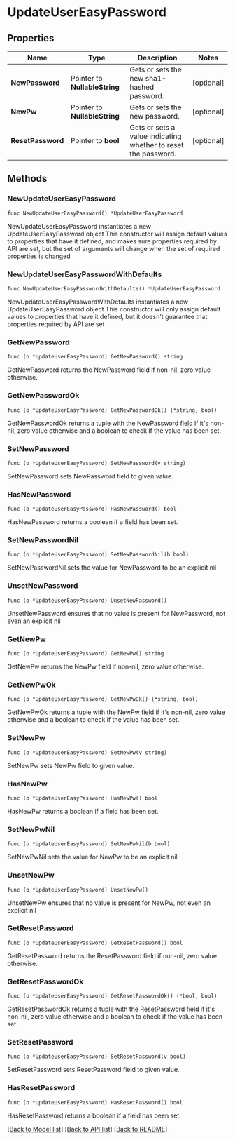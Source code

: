 # UpdateUserEasyPassword

## Properties

Name | Type | Description | Notes
------------ | ------------- | ------------- | -------------
**NewPassword** | Pointer to **NullableString** | Gets or sets the new sha1-hashed password. | [optional] 
**NewPw** | Pointer to **NullableString** | Gets or sets the new password. | [optional] 
**ResetPassword** | Pointer to **bool** | Gets or sets a value indicating whether to reset the password. | [optional] 

## Methods

### NewUpdateUserEasyPassword

`func NewUpdateUserEasyPassword() *UpdateUserEasyPassword`

NewUpdateUserEasyPassword instantiates a new UpdateUserEasyPassword object
This constructor will assign default values to properties that have it defined,
and makes sure properties required by API are set, but the set of arguments
will change when the set of required properties is changed

### NewUpdateUserEasyPasswordWithDefaults

`func NewUpdateUserEasyPasswordWithDefaults() *UpdateUserEasyPassword`

NewUpdateUserEasyPasswordWithDefaults instantiates a new UpdateUserEasyPassword object
This constructor will only assign default values to properties that have it defined,
but it doesn't guarantee that properties required by API are set

### GetNewPassword

`func (o *UpdateUserEasyPassword) GetNewPassword() string`

GetNewPassword returns the NewPassword field if non-nil, zero value otherwise.

### GetNewPasswordOk

`func (o *UpdateUserEasyPassword) GetNewPasswordOk() (*string, bool)`

GetNewPasswordOk returns a tuple with the NewPassword field if it's non-nil, zero value otherwise
and a boolean to check if the value has been set.

### SetNewPassword

`func (o *UpdateUserEasyPassword) SetNewPassword(v string)`

SetNewPassword sets NewPassword field to given value.

### HasNewPassword

`func (o *UpdateUserEasyPassword) HasNewPassword() bool`

HasNewPassword returns a boolean if a field has been set.

### SetNewPasswordNil

`func (o *UpdateUserEasyPassword) SetNewPasswordNil(b bool)`

 SetNewPasswordNil sets the value for NewPassword to be an explicit nil

### UnsetNewPassword
`func (o *UpdateUserEasyPassword) UnsetNewPassword()`

UnsetNewPassword ensures that no value is present for NewPassword, not even an explicit nil
### GetNewPw

`func (o *UpdateUserEasyPassword) GetNewPw() string`

GetNewPw returns the NewPw field if non-nil, zero value otherwise.

### GetNewPwOk

`func (o *UpdateUserEasyPassword) GetNewPwOk() (*string, bool)`

GetNewPwOk returns a tuple with the NewPw field if it's non-nil, zero value otherwise
and a boolean to check if the value has been set.

### SetNewPw

`func (o *UpdateUserEasyPassword) SetNewPw(v string)`

SetNewPw sets NewPw field to given value.

### HasNewPw

`func (o *UpdateUserEasyPassword) HasNewPw() bool`

HasNewPw returns a boolean if a field has been set.

### SetNewPwNil

`func (o *UpdateUserEasyPassword) SetNewPwNil(b bool)`

 SetNewPwNil sets the value for NewPw to be an explicit nil

### UnsetNewPw
`func (o *UpdateUserEasyPassword) UnsetNewPw()`

UnsetNewPw ensures that no value is present for NewPw, not even an explicit nil
### GetResetPassword

`func (o *UpdateUserEasyPassword) GetResetPassword() bool`

GetResetPassword returns the ResetPassword field if non-nil, zero value otherwise.

### GetResetPasswordOk

`func (o *UpdateUserEasyPassword) GetResetPasswordOk() (*bool, bool)`

GetResetPasswordOk returns a tuple with the ResetPassword field if it's non-nil, zero value otherwise
and a boolean to check if the value has been set.

### SetResetPassword

`func (o *UpdateUserEasyPassword) SetResetPassword(v bool)`

SetResetPassword sets ResetPassword field to given value.

### HasResetPassword

`func (o *UpdateUserEasyPassword) HasResetPassword() bool`

HasResetPassword returns a boolean if a field has been set.


[[Back to Model list]](../README.md#documentation-for-models) [[Back to API list]](../README.md#documentation-for-api-endpoints) [[Back to README]](../README.md)


